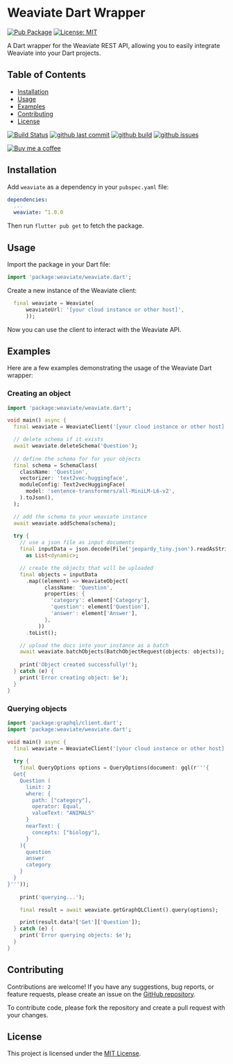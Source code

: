 # Weaviate Dart Wrapper

[![Pub Package](https://img.shields.io/pub/v/weaviate.svg)](https://pub.dev/packages/weaviate)
[![License: MIT](https://img.shields.io/badge/License-MIT-blue.svg)](https://github.com/faithoflifedev/weaviate-dart/blob/main/LICENSE)

A Dart wrapper for the Weaviate REST API, allowing you to easily integrate Weaviate into your Dart projects.

## Table of Contents

- [Installation](#installation)
- [Usage](#usage)
- [Examples](#examples)
- [Contributing](#contributing)
- [License](#license)

[![Build Status](https://github.com/faithoflifedev/weaviate-dart/workflows/Dart/badge.svg)](https://github.com/faithoflifedev/weaviate-dart/actions) [![github last commit](https://shields.io/github/last-commit/faithoflifedev/weaviate-dart)](https://shields.io/github/last-commit/faithoflifedev/weaviate-dart) [![github build](https://img.shields.io/github/actions/workflow/status/faithoflifedev/weaviate-dart/dart.yml?branch=main)](https://shields.io/github/workflow/status/faithoflifedev/weaviate-dart/Dart) [![github issues](https://shields.io/github/issues/faithoflifedev/weaviate-dart)](https://shields.io/github/issues/faithoflifedev/weaviate-dart)

[![Buy me a coffee](https://www.buymeacoffee.com/assets/img/guidelines/download-assets-1.svg)](https://www.buymeacoffee.com/faithoflif2)

## Installation

Add `weaviate` as a dependency in your `pubspec.yaml` file:

```yaml
dependencies:
  ...
  weaviate: ^1.0.0
```

Then run `flutter pub get` to fetch the package.

## Usage

Import the package in your Dart file:

```dart
import 'package:weaviate/weaviate.dart';
```

Create a new instance of the Weaviate client:

```dart
  final weaviate = Weaviate(
      weaviateUrl: '[your cloud instance or other host]',
      ));
```

Now you can use the client to interact with the Weaviate API.

## Examples

Here are a few examples demonstrating the usage of the Weaviate Dart wrapper:

### Creating an object

```dart
import 'package:weaviate/weaviate.dart';

void main() async {
  final weaviate = WeaviateClient('[your cloud instance or other host]');

  // delete schema if it exists
  await weaviate.deleteSchema('Question');
  
  // define the schema for for your objects
  final schema = SchemaClass(
    className: 'Question',
    vectorizer: 'text2vec-huggingface',
    moduleConfig: Text2vecHuggingFace(
      model: 'sentence-transformers/all-MiniLM-L6-v2',
    ).toJson(),
  );

  // add the schema to your weaviate instance
  await weaviate.addSchema(schema);
    
  try {
    // use a json file as input documents
    final inputData = json.decode(File('jeopardy_tiny.json').readAsStringSync())
      as List<dynamic>;

    // create the objects that will be uploaded
    final objects = inputData
      .map((element) => WeaviateObject(
            className: 'Question',
            properties: {
              'category': element['Category'],
              'question': element['Question'],
              'answer': element['Answer'],
            },
          ))
      .toList();

    // upload the docs into your instance as a batch
    await weaviate.batchObjects(BatchObjectRequest(objects: objects));
    
    print('Object created successfully!');
  } catch (e) {
    print('Error creating object: $e');
  }
}
```

### Querying objects

```dart
import 'package:graphql/client.dart';
import 'package:weaviate/weaviate.dart';

void main() async {
  final weaviate = WeaviateClient('[your cloud instance or other host]');
  
  try {
    final QueryOptions options = QueryOptions(document: gql(r'''{
  Get{
    Question (
      limit: 2
      where: {
        path: ["category"],
        operator: Equal,
        valueText: "ANIMALS"
      }
      nearText: {
        concepts: ["biology"],
      }
    ){
      question
      answer
      category
    }
  }
}'''));
      
    print('querying...');

    final result = await weaviate.getGraphQLClient().query(options);

    print(result.data?['Get']['Question']);
  } catch (e) {
    print('Error querying objects: $e');
  }
}
```

## Contributing

Contributions are welcome! If you have any suggestions, bug reports, or feature requests, please create an issue on the [GitHub repository](https://github.com/faithoflifedev/weaviate-dart).

To contribute code, please fork the repository and create a pull request with your changes.

## License

This project is licensed under the [MIT License](https://github.com/faithoflifedev/weaviate-dart/blob/main/LICENSE).